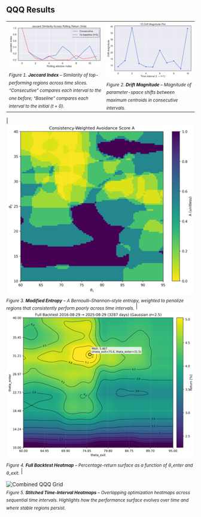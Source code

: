 ## QQQ Results

|  |  |
|-------------|--------------|
| ![Jaccard](../master_figures/Strat_SMA200_QQQ_jaccard_figure.png)<br/><sub>*Figure 1. **Jaccard Index** – Similarity of top-performing regions across time slices. “Consecutive” compares each interval to the one before; “Baseline” compares each interval to the initial (t = 0).* </sub> | ![Drift](../master_figures/Strat_SMA200_QQQ_drift_magnitude_figure.png)<br/><sub>*Figure 2. **Drift Magnitude** – Magnitude of parameter-space shifts between maximum centroids in consecutive intervals.*</sub> |

| ![Entropy](../master_figures/Strat_SMA200_QQQ_modifed_entropy_figure.png)<br/><sub>*Figure 3. **Modified Entropy** – A Bernoulli–Shannon–style entropy, weighted to penalize regions that consistently perform poorly across time intervals.*</sub> | ![Heatmap](../master_figures/Strat_SMA200_QQQ_full_backtest_heatmap_figure.png)<br/><sub>*Figure 4. **Full Backtest Heatmap** – Percentage-return surface as a function of θ_enter and θ_exit.*</sub> |

![Combined QQQ Grid](../master_figures/combined_3x4_grid_QQQ.png)  
<sub>*Figure 5. **Stitched Time-Interval Heatmaps** – Overlapping optimization heatmaps across sequential time intervals. Highlights how the performance surface evolves over time and where stable regions persist.*</sub>

